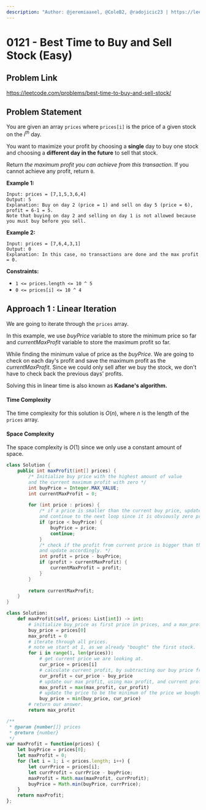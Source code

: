 ```yaml
---
description: "Author: @jeremiaaxel, @ColeB2, @radojicic23 | https://leetcode.com/problems/best-time-to-buy-and-sell-stock/"
---
```


# 0121 - Best Time to Buy and Sell Stock (Easy)

## Problem Link

https://leetcode.com/problems/best-time-to-buy-and-sell-stock/

## Problem Statement

You are given an array `prices` where `prices[i]` is the price of a given stock on the $i^{th}$ day.

You want to maximize your profit by choosing a **single** day to buy one stock and choosing a **different day in the future** to sell that stock.

Return *the maximum profit you can achieve from this transaction*. If you cannot achieve any profit, return `0`.

**Example 1:**

```
Input: prices = [7,1,5,3,6,4]
Output: 5
Explanation: Buy on day 2 (price = 1) and sell on day 5 (price = 6), profit = 6-1 = 5.
Note that buying on day 2 and selling on day 1 is not allowed because you must buy before you sell.
```

**Example 2:**

```
Input: prices = [7,6,4,3,1]
Output: 0
Explanation: In this case, no transactions are done and the max profit = 0.
```

**Constraints:**

- `1 <= prices.length <= 10 ^ 5`
- `0 <= prices[i] <= 10 ^ 4`

## Approach 1 : Linear Iteration

We are going to iterate through the `prices` array.

In this example, we use $buyPrice$ variable to store the minimum price so far and $currentMaxProfit$ variable to store the maximum profit so far.

While finding the minimum value of price as the $buyPrice$. We are going to check on each day's profit and save the maximum profit as the $currentMaxProfit$. Since we could only sell after we buy the stock, we don't have to check back the previous days' profits.

Solving this in linear time is also known as **Kadane's algorithm.**

#### Time Complexity

The time complexity for this solution is $O(n)$, where $n$ is the length of the `prices` array.

#### Space Complexity

The space complexity is $O(1)$ since we only use a constant amount of space.

<Tabs>
<TabItem value="java" label="Java">
<SolutionAuthor name="@jeremiaaxel"/>

```java
class Solution {
    public int maxProfit(int[] prices) {
        /* Initialize buy price with the highest amount of value 
        and the current maximum profit with zero */
        int buyPrice = Integer.MAX_VALUE;
        int currentMaxProfit = 0;
        
        for (int price : prices) {
            /* if a price is smaller than the current buy price, update the buy price, 
            and continue to the next loop since it is obviously zero profit. */
            if (price < buyPrice) {
                buyPrice = price;
                continue;
            }
            /* check if the profit from current price is bigger than the current max profit, 
            and update accordingly. */
            int profit = price - buyPrice;
            if (profit > currentMaxProfit) {
                currentMaxProfit = profit;
            }
        }
        
        return currentMaxProfit;
    }
}
```

</TabItem>

<TabItem value="python" label="Python">
<SolutionAuthor name="@ColeB2"/>

```py
class Solution:
    def maxProfit(self, prices: List[int]) -> int:
        # initialize buy_price as first price in prices, and a max_profit of 0.
        buy_price = prices[0]
        max_profit = 0
        # iterate through all prices.
        # note we start at 1, as we already "bought" the first stock.
        for i in range(1, len(prices)):
            # get current price we are looking at.
            cur_price = prices[i]
            # calculate current profit, by subtracting our buy price from our current price.
            cur_profit = cur_price - buy_price
            # update our max profit, using max profit, and current profit we calculated.
            max_profit = max(max_profit, cur_profit)
            # update the price to be the minimum of the price we bought at, and current price.
            buy_price = min(buy_price, cur_price)
        # return our answer.
        return max_profit
```

</TabItem>

<TabItem value="js" label="JavaScript">
<SolutionAuthor name="@radojicic23"/>

```js
/**
 * @param {number[]} prices
 * @return {number}
 */
var maxProfit = function(prices) {
    let buyPrice = prices[0];
    let maxProfit = 0;
    for (let i = 1; i < prices.length; i++) {
        let currPrice = prices[i];
        let currProfit = currPrice - buyPrice;
        maxProfit = Math.max(maxProfit, currProfit);
        buyPrice = Math.min(buyPrice, currPrice);
    }
    return maxProfit;
};
```

</TabItem>
</Tabs>
